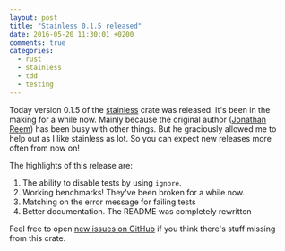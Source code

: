 ```yaml
---
layout: post
title: "Stainless 0.1.5 released"
date: 2016-05-20 11:30:01 +0200
comments: true
categories:
  - rust
  - stainless
  - tdd
  - testing
---
```


Today version 0.1.5 of the [stainless](https://github.com/reem/stainless) crate was released. It's been in the making for a while now. Mainly because the original author ([Jonathan Reem](https://github.com/reem)) has been busy with other things. But he graciously allowed me to help out as I like stainless as lot. So you can expect new releases more often from now on!

The highlights of this release are:

1. The ability to disable tests by using `ignore`.
1. Working benchmarks! They've been broken for a while now.
1. Matching on the error message for failing tests
1. Better documentation. The README was completely rewritten

Feel free to open [new issues on GitHub](https://github.com/reem/stainless/issues) if you think there's stuff missing from this crate.
